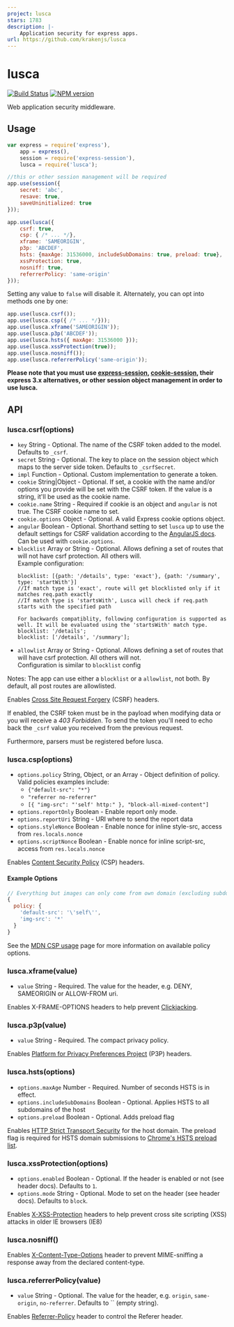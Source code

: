 ```yaml
---
project: lusca
stars: 1783
description: |-
    Application security for express apps.
url: https://github.com/krakenjs/lusca
---
```


# lusca

[![Build Status](https://travis-ci.org/krakenjs/lusca.svg?branch=master)](https://travis-ci.org/krakenjs/lusca) [![NPM version](https://badge.fury.io/js/lusca.svg)](http://badge.fury.io/js/lusca)  

Web application security middleware.


## Usage

```js
var express = require('express'),
	app = express(),
	session = require('express-session'),
	lusca = require('lusca');

//this or other session management will be required
app.use(session({
	secret: 'abc',
	resave: true,
	saveUninitialized: true
}));

app.use(lusca({
    csrf: true,
    csp: { /* ... */},
    xframe: 'SAMEORIGIN',
    p3p: 'ABCDEF',
    hsts: {maxAge: 31536000, includeSubDomains: true, preload: true},
    xssProtection: true,
    nosniff: true,
    referrerPolicy: 'same-origin'
}));
```

Setting any value to `false` will disable it. Alternately, you can opt into methods one by one:

```js
app.use(lusca.csrf());
app.use(lusca.csp({ /* ... */}));
app.use(lusca.xframe('SAMEORIGIN'));
app.use(lusca.p3p('ABCDEF'));
app.use(lusca.hsts({ maxAge: 31536000 }));
app.use(lusca.xssProtection(true));
app.use(lusca.nosniff());
app.use(lusca.referrerPolicy('same-origin'));
```

__Please note that you must use [express-session](https://github.com/expressjs/session), [cookie-session](https://github.com/expressjs/cookie-session), their express 3.x alternatives, or other session object management in order to use lusca.__


## API


### lusca.csrf(options)

* `key` String - Optional. The name of the CSRF token added to the model. Defaults to `_csrf`.
* `secret` String - Optional. The key to place on the session object which maps to the server side token. Defaults to `_csrfSecret`.
* `impl` Function - Optional. Custom implementation to generate a token.
* `cookie` String|Object - Optional. If set, a cookie with the name and/or options you provide will be set with the CSRF token. If the value is a string, it'll be used as the cookie name.
* `cookie.name` String - Required if cookie is an object and `angular` is not true. The CSRF cookie name to set.
* `cookie.options` Object - Optional. A valid Express cookie options object.
* `angular` Boolean - Optional. Shorthand setting to set `lusca` up to use the default settings for CSRF validation according to the [AngularJS docs]. Can be used with `cookie.options`.
* `blocklist` Array or String - Optional. Allows defining a set of routes that will not have csrf protection.  All others will.  
Example configuration:
  ```
  blocklist: [{path: '/details', type: 'exact'}, {path: '/summary', type: 'startWith'}]
  //If match type is 'exact', route will get blocklisted only if it matches req.path exactly
  //If match type is 'startsWith', Lusca will check if req.path starts with the specified path

  For backwards compatiblity, following configuration is supported as well. It will be evaluated using the 'startsWith' match type.
  blocklist: '/details';
  blocklist: ['/details', '/summary'];
  ```
* `allowlist` Array or String - Optional. Allows defining a set of routes that will have csrf protection.  All others will not.  
Configuration is similar to `blocklist` config

Notes: The app can use either a `blocklist` or a `allowlist`, not both.  By default, all post routes are allowlisted.

[angularjs docs]: https://docs.angularjs.org/api/ng/service/$http#cross-site-request-forgery-xsrf-protection

Enables [Cross Site Request Forgery](https://www.owasp.org/index.php/Cross-Site_Request_Forgery_\(CSRF\)) (CSRF) headers.

If enabled, the CSRF token must be in the payload when modifying data or you will receive a *403 Forbidden*. To send the token you'll need to echo back the `_csrf` value you received from the previous request.

Furthermore, parsers must be registered before lusca.

### lusca.csp(options)

* `options.policy` String, Object, or an Array - Object definition of policy. Valid policies examples include:
  * `{"default-src": "*"}`
  * `"referrer no-referrer"`
  * `[{ "img-src": "'self' http:" }, "block-all-mixed-content"]`
* `options.reportOnly` Boolean - Enable report only mode.
* `options.reportUri` String - URI where to send the report data
* `options.styleNonce` Boolean - Enable nonce for inline style-src, access from `res.locals.nonce`
* `options.scriptNonce` Boolean - Enable nonce for inline script-src, access from `res.locals.nonce`

Enables [Content Security Policy](https://www.owasp.org/index.php/Content_Security_Policy) (CSP) headers.

#### Example Options

```js
// Everything but images can only come from own domain (excluding subdomains)
{
  policy: {
    'default-src': '\'self\'',
    'img-src': '*'
  }
}
```

See the [MDN CSP usage](https://developer.mozilla.org/en-US/docs/Web/Security/CSP/Using_Content_Security_Policy) page for more information on available policy options.

### lusca.xframe(value)

* `value` String - Required. The value for the header, e.g. DENY, SAMEORIGIN or ALLOW-FROM uri.

Enables X-FRAME-OPTIONS headers to help prevent [Clickjacking](https://www.owasp.org/index.php/Clickjacking).



### lusca.p3p(value)

* `value` String - Required. The compact privacy policy.

Enables [Platform for Privacy Preferences Project](https://www.w3.org/P3P) (P3P) headers.



### lusca.hsts(options)

* `options.maxAge` Number - Required. Number of seconds HSTS is in effect.
* `options.includeSubDomains` Boolean - Optional. Applies HSTS to all subdomains of the host
* `options.preload` Boolean - Optional. Adds preload flag

Enables [HTTP Strict Transport Security](https://www.owasp.org/index.php/HTTP_Strict_Transport_Security) for the host domain. The preload flag is required for HSTS domain submissions to [Chrome's HSTS preload list](https://hstspreload.appspot.com).


### lusca.xssProtection(options)

* `options.enabled` Boolean - Optional. If the header is enabled or not (see header docs). Defaults to `1`.
* `options.mode` String - Optional. Mode to set on the header (see header docs). Defaults to `block`.

Enables [X-XSS-Protection](http://blogs.msdn.com/b/ie/archive/2008/07/02/ie8-security-part-iv-the-xss-filter.aspx) headers to help prevent cross site scripting (XSS) attacks in older IE browsers (IE8)


### lusca.nosniff()

Enables [X-Content-Type-Options](https://blogs.msdn.microsoft.com/ie/2008/09/02/ie8-security-part-vi-beta-2-update/) header to prevent MIME-sniffing a response away from the declared content-type.


### lusca.referrerPolicy(value)

* `value` String - Optional. The value for the header, e.g. `origin`, `same-origin`, `no-referrer`. Defaults to `` (empty string).

Enables [Referrer-Policy](https://www.w3.org/TR/referrer-policy/#intro) header to control the Referer header.
